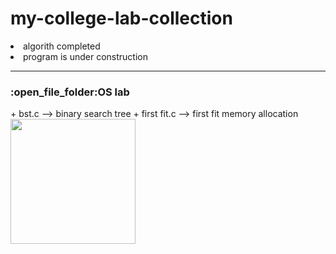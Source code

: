 # my-college-lab-collection

<li> algorith completed <br>
<li>program is under construction
<hr>
<h3>:open_file_folder:OS lab </h3>
  + bst.c --> binary search tree
  + first fit.c --> first fit memory allocation


<img src="https://github.com/Binil-V-B/my-college-lab-collection/blob/main/logo.png" width="200" height="200">